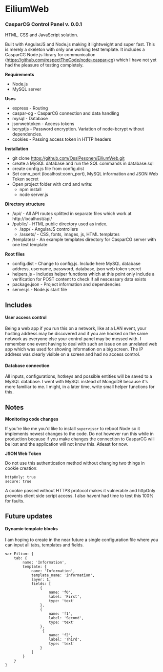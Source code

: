 # EiliumWeb
### CasparCG Control Panel v. 0.0.1

HTML, CSS and JavaScript solution.

Built with AngularJS and Node.js making it lightweight and super fast. This is merely a skeleton with only one working test template. It includes a CasparCG Node.js library for communication (https://github.com/respectTheCode/node-caspar-cg) which I have not yet had the pleasure of testing completely.

**Requirements**

- Node.js
- MySQL server

**Uses**

- express - Routing
- caspar-cg - CasparCG connection and data handling
- mysql - Database
- jsonwebtoken - Access tokens
- bcryptjs - Password encryption. Variation of node-bcrypt without dependencies.
- cookies - Passing access token in HTTP headers

**Installation**

- git clone https://github.com/OssiPesonen/EiliumWeb.git
- create a MySQL database and run the SQL commands in database.sql
- create config.js file from config.dist
- Set conn_port (localhost:conn_port), MySQL information and JSON Web Token secret
- Open project folder with cmd and write:
    - npm install
    - node server.js


**Directory structure**

- /api/ - All API routes splitted in separate files which work at http://localhost/api/
- /public/ - HTML public directory used as index.
    - /app/ - AngularJS controllers
    - /assets/ - CSS, fonts, images, js, HTML templates
- /templates/ - An example templates directory for CasparCG server with one test template

**Root files**

- config.dist - Change to config.js. Include here MySQL database address, username, password, database, json web token secret
- helpers.js - Includes helper functions which at this point only include a verification for POST content to check if all nescessary data exists
- package.json - Project information and dependencies
- server.js - Node.js start file

## Includes

#### User access control

Being a web app if you run this on a network, like at a LAN event, your hosting address may be discovered and if you
are hooked on the same network as everyone else your control panel may be messed with. I remember one event
having to deal with such an issue on an unrelated web app which was used for showing information on a big screen.
The IP address was clearly visible on a screen and had no access control.

#### Database connection

All inputs, configurations, hotkeys and possible entities will be saved to a MySQL database. I went with MySQL instead
of MongoDB because it's more familiar to me. I might, in a later time, write small helper functions for this.


## Notes

**Monitoring code changes**

If you're like me you'd like to install `supervisor` to reboot Node so it implements newest changes to the code. Do not however run this while in production because if you make changes the connection to CasparCG will be lost and the application will not know this. Atleast for now.

**JSON Web Token**

Do not use this authentication method without changing two things in cookie creation:

    httpOnly: true
    secure: true

A cookie passed without HTTPS protocol makes it vulnerable and httpOnly prevents client side script access. I also havent had time to test this 100% for faults.



## Future updates

#### Dynamic template blocks

I am hoping to create in the near future a single configuration file where you can input all tabs, templates and fields.

    var Eilium: {
        tab: {
            name: 'Information',
            template: {
                name: 'Information',
                template_name: 'information',
                layer: 1,
                fields: [
                    {
                        name: 'f0',
                        label: 'First',
                        type: 'text'
                    },
                    {
                        name: 'f1',
                        label: 'Second',
                        type: 'text'
                    },
                     {
                        name: 'f2',
                        label: 'Third',
                        type: 'text'
                    }
                ]
            }
        }
    }